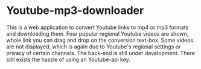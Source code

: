 # Youtube-mp3-downloader
This is a web application to convert Youtube links to mp4 or mp3 formats and downloading them. Four popular regional Youtube videos are shown, whole link you can drag and drop on the conversion text-box. Some videos are not displayed, which is again due to Youtube's regional settings or privacy of certain channels. The back-end is still under development. There still exists the hassle of using an Youtube-api key.
